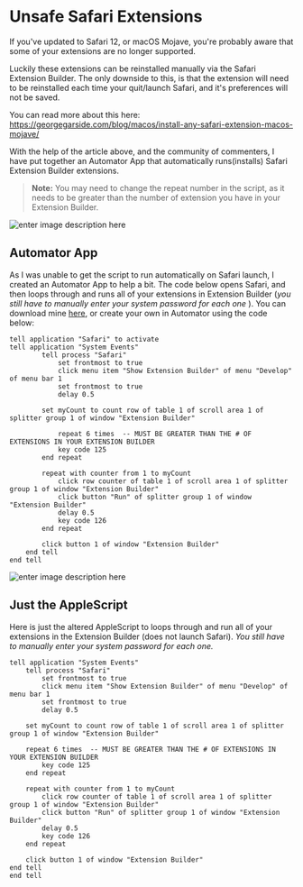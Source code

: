# Unsafe Safari Extensions
If you've updated to Safari 12, or macOS Mojave, you're probably aware that some of your extensions are no longer supported. 

Luckily these extensions can be reinstalled manually via the Safari Extension Builder. The only downside to this, is that the extension will need to be reinstalled each time your quit/launch Safari, and it's preferences will not be saved. 

You can read more about this here: https://georgegarside.com/blog/macos/install-any-safari-extension-macos-mojave/

With the help of the article above, and the community of commenters, I have put together an Automator App that automatically runs(installs)  Safari Extension Builder extensions.

> **Note:** You may need to change the repeat number in the script, as it needs to be greater than the number of extension you have in your Extension Builder.
> 
![enter image description here](https://github.com/zachdrago/Unsafe-Safari-Extensions/raw/master/img/repeat.png)


## Automator App
As I was unable to get the script to run automatically on Safari launch,  I created an Automator App to help a bit. The code below opens Safari, and then loops through and runs all of your extensions in Extension Builder (*you still have to manually enter your system password for each one* ). You can download mine [here](https://github.com/zachdrago/Unsafe-Safari-Extensions/raw/master/Safari%20Extensions.zip), or create your own in Automator using the code below:

	tell application "Safari" to activate
	tell application "System Events"
        	tell process "Safari"
        		set frontmost to true
        		click menu item "Show Extension Builder" of menu "Develop" of menu bar 1
        		set frontmost to true
        		delay 0.5
			
			set myCount to count row of table 1 of scroll area 1 of splitter group 1 of window "Extension Builder"
    		
	    		repeat 6 times  -- MUST BE GREATER THAN THE # OF EXTENSIONS IN YOUR EXTENSION BUILDER
				key code 125
			end repeat
		
			repeat with counter from 1 to myCount
				click row counter of table 1 of scroll area 1 of splitter group 1 of window "Extension Builder"
				click button "Run" of splitter group 1 of window "Extension Builder"
				delay 0.5
				key code 126
			end repeat
		
			click button 1 of window "Extension Builder"
		end tell
	end tell

![enter image description here](https://github.com/zachdrago/Unsafe-Safari-Extensions/raw/master/img/automator.png)

## Just the AppleScript
Here is just the altered AppleScript to loops through and run all of your extensions in the Extension Builder (does not launch Safari). *You still have to manually enter your system password for each one.* 

    tell application "System Events"
        tell process "Safari"
        	set frontmost to true
        	click menu item "Show Extension Builder" of menu "Develop" of menu bar 1
        	set frontmost to true
        	delay 0.5
		
		set myCount to count row of table 1 of scroll area 1 of splitter group 1 of window "Extension Builder"
    		
		repeat 6 times  -- MUST BE GREATER THAN THE # OF EXTENSIONS IN YOUR EXTENSION BUILDER
			key code 125
		end repeat
		
		repeat with counter from 1 to myCount
			click row counter of table 1 of scroll area 1 of splitter group 1 of window "Extension Builder"
			click button "Run" of splitter group 1 of window "Extension Builder"
			delay 0.5
			key code 126
		end repeat
		
		click button 1 of window "Extension Builder"
	end tell
    end tell

